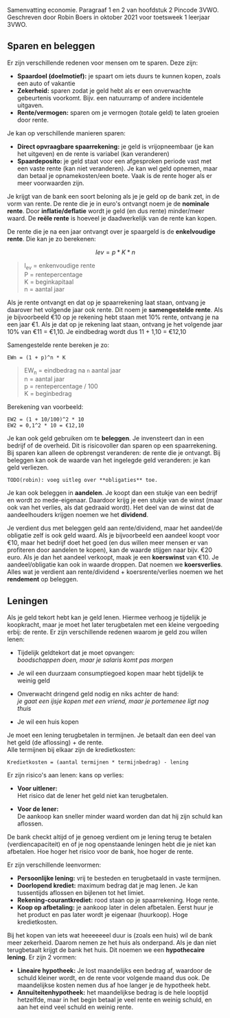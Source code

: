 Samenvatting economie. Paragraaf 1 en 2 van hoofdstuk 2 Pincode 3VWO. Geschreven door Robin Boers in oktober 2021 voor toetsweek 1 leerjaar 3VWO.

## Sparen en beleggen

Er zijn verschillende redenen voor mensen om te sparen. Deze zijn:

- **Spaardoel (doelmotief):** je spaart om iets duurs te kunnen kopen, zoals een auto of vakantie
- **Zekerheid:** sparen zodat je geld hebt als er een onverwachte gebeurtenis voorkomt. Bijv. een natuurramp of andere incidentele uitgaven.
-  **Rente/vermogen:** sparen om je vermogen (totale geld) te laten groeien door rente.

Je kan op verschillende manieren sparen:

- **Direct opvraagbare spaarrekening:** je geld is vrijopneembaar (je kan het uitgeven) en de rente is variabel (kan veranderen)
- **Spaardeposito:** je geld staat voor een afgesproken periode vast met een vaste rente (kan niet veranderen). Je kan wel geld opnemen, maar dan betaal je opnamekosten/een boete. Vaak is de rente hoger als er meer voorwaarden zijn.

Je krijgt van de bank een soort beloning als je je geld op de bank zet, in de vorm van rente. De rente die je in euro's ontvangt noem je de **nominale rente**. Door **inflatie/deflatie** wordt je geld (en dus rente) minder/meer waard. De **reële rente** is hoeveel je daadwerkelijk van de rente kan kopen.

De rente die je na een jaar ontvangt over je spaargeld is de **enkelvoudige rente**. Die kan je zo berekenen:

```math
Iev = p * K * n
```
> I<sub>ev</sub> = enkenvoudige rente  
> P = rentepercentage  
> K = beginkapitaal  
> n = aantal jaar 

Als je rente ontvangt en dat op je spaarrekening laat staan, ontvang je daarover het volgende jaar ook rente. Dit noem je **samengestelde rente**. Als je bijvoorbeeld €10 op je rekening hebt staan met 10% rente, ontvang je na een jaar €1. Als je dat op je rekening laat staan, ontvang je het volgende jaar 10% van €11 = €1,10. Je eindbedrag wordt dus 11 + 1,10 = €12,10

Samengestelde rente bereken je zo:

```
EWn = (1 + p)^n * K
```

> EW<sub>n</sub> = eindbedrag na `n` aantal jaar  
> n = aantal jaar  
> p = rentepercentage / 100   
> K = beginbedrag

Berekening van voorbeeld:

```
EW2 = (1 + 10/100)^2 * 10
EW2 = 0,1^2 * 10 = €12,10
```

Je kan ook geld gebruiken om te **beleggen**. Je invensteert dan in een bedrijf of de overheid. Dit is risicovoller dan sparen op een spaarrekening. Bij sparen kan alleen de opbrengst veranderen: de rente die je ontvangt. Bij beleggen kan ook de waarde van het ingelegde geld veranderen: je kan geld verliezen. 

`TODO(robin): voeg uitleg over **obligaties** toe.`

Je kan ook beleggen in **aandelen**. Je koopt dan een stukje van een bedrijf en wordt zo mede-eigenaar. Daardoor krijg je een stukje van de winst (maar ook van het verlies, als dat gedraaid wordt). Het deel van de winst dat de aandeelhouders krijgen noemen we het **dividend**. 

Je verdient dus met beleggen geld aan rente/dividend, maar het aandeel/de obligatie zelf is ook geld waard. Als je bijvoorbeeld een aandeel koopt voor €10, maar het bedrijf doet het goed (en dus willen meer mensen er van profiteren door aandelen te kopen), kan de waarde stijgen naar bijv. €20 euro. Als je dan het aandeel verkoopt, maak je een **koerswinst** van €10. Je aandeel/obligatie kan ook in waarde droppen. Dat noemen we **koersverlies**. Alles wat je verdient aan rente/dividend + koersrente/verlies noemen we het **rendement** op beleggen.

## Leningen

Als je geld tekort hebt kan je geld lenen. Hiermee verhoog je tijdelijk je koopkracht, maar je moet het later terugbetalen met een kleine vergoeding erbij: de rente. Er zijn verschillende redenen waarom je geld zou willen lenen:

- Tijdelijk geldtekort dat je moet opvangen:  
  _boodschappen doen, maar je salaris komt pas morgen_
  
- Je wil een duurzaam consumptiegoed kopen maar hebt tijdelijk te weinig geld

- Onverwacht dringend geld nodig en niks achter de hand:  
  _je gaat een ijsje kopen met een vriend, maar je portemenee ligt nog thuis_

- Je wil een huis kopen

Je moet een lening terugbetalen in termijnen. Je betaalt dan een deel van het geld (de aflossing) + de rente.  
Alle termijnen bij elkaar zijn de kredietkosten:

```
Kredietkosten = (aantal termijnen * termijnbedrag) - lening
```

Er zijn risico's aan lenen: kans op verlies:

- **Voor uitlener:**  
Het risico dat de lener het geld niet kan terugbetalen.

- **Voor de lener:**  
De aankoop kan sneller minder waard worden dan dat hij zijn schuld kan aflossen.

De bank checkt altijd of je genoeg verdient om je lening terug te betalen (verdiencapaciteit) en of je nog openstaande leningen hebt die je niet kan afbetalen. Hoe hoger het risico voor de bank, hoe hoger de rente.

Er zijn verschillende leenvormen:

- **Persoonlijke lening:** vrij te besteden en terugbetaald in vaste termijnen.
- **Doorlopend krediet:** maximum bedrag dat je mag lenen. Je kan tussentijds aflossen en bijlenen tot het limiet.
- **Rekening-courantkrediet:** rood staan op je spaarrekening. Hoge rente.
- **Koop op afbetaling:** je aankoop later in delen afbetalen. Eerst huur je het product en pas later wordt je eigenaar (huurkoop). Hoge kredietkosten.

Bij het kopen van iets wat heeeeeeel duur is (zoals een huis) wil de bank meer zekerheid. Daarom nemen ze het huis als onderpand. Als je dan niet terugbetaalt krijgt de bank het huis. Dit noemen we een **hypothecaire lening**. Er zijn 2 vormen:

- **Lineaire hypotheek:** Je lost maandelijks een bedrag af, waardoor de schuld kleiner wordt, en de rente voor volgende maand dus ook. De maandelijkse kosten nemen dus af hoe langer je de hypotheek hebt.
- **Annuïteitenhypotheek:** het maandelijkse bedrag is de hele looptijd hetzelfde, maar in het begin betaal je veel rente en weinig schuld, en aan het eind veel schuld en weinig rente.